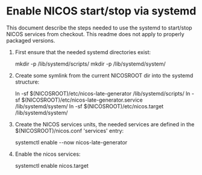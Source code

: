 Enable NICOS start/stop via systemd
===================================

This document describe the steps needed to use the systemd to start/stop NICOS
services from checkout.  This readme does not apply to properly packaged
versions.

1. First ensure that the needed systemd directories exist:

   mkdir -p /lib/systemd/scripts/
   mkdir -p /lib/systemd/system/

2. Create some symlink from the current NICOSROOT dir into the systemd structure:

   ln -sf $(NICOSROOT)/etc/nicos-late-generator /lib/systemd/scripts/
   ln -sf $(NICOSROOT)/etc/nicos-late-generator.service /lib/systemd/system/
   ln -sf $(NICOSROOT)/etc/nicos.target /lib/systemd/system/

3. Create the NICOS services units, the needed services are defined in the
   $(NICOSROOT)/nicos.conf 'services' entry:

   systemctl enable --now nicos-late-generator

4. Enable the nicos services:

   systemctl enable nicos.target
